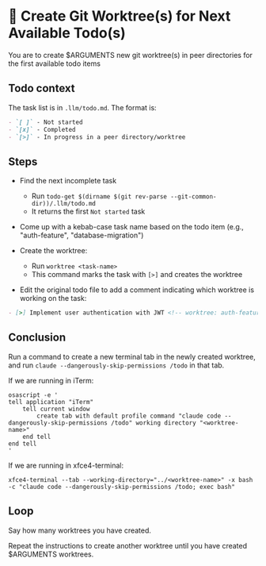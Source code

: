 # 🌳 Create Git Worktree(s) for Next Available Todo(s)

You are to create $ARGUMENTS new git worktree(s) in peer directories for the first available todo items

## Todo context
The task list is in `.llm/todo.md`. The format is:

```markdown
- `[ ]` - Not started
- `[x]` - Completed
- `[>]` - In progress in a peer directory/worktree
```

## Steps

- Find the next incomplete task
  - Run `todo-get $(dirname $(git rev-parse --git-common-dir))/.llm/todo.md`
  - It returns the first `Not started` task

- Come up with a kebab-case task name based on the todo item (e.g., "auth-feature", "database-migration")

- Create the worktree:
  - Run `worktree <task-name>`
  - This command marks the task with `[>]` and creates the worktree

- Edit the original todo file to add a comment indicating which worktree is working on the task:
```markdown
- [>] Implement user authentication with JWT <!-- worktree: auth-feature -->
```

## Conclusion

Run a command to create a new terminal tab in the newly created worktree, and run `claude --dangerously-skip-permissions /todo` in that tab.

If we are running in iTerm:

```console
osascript -e '
tell application "iTerm"
    tell current window
        create tab with default profile command "claude code --dangerously-skip-permissions /todo" working directory "<worktree-name>"
    end tell
end tell
'
```

If we are running in xfce4-terminal:

```console
xfce4-terminal --tab --working-directory="../<worktree-name>" -x bash -c "claude code --dangerously-skip-permissions /todo; exec bash"
```

## Loop

Say how many worktrees you have created.

Repeat the instructions to create another worktree until you have created $ARGUMENTS worktrees.

